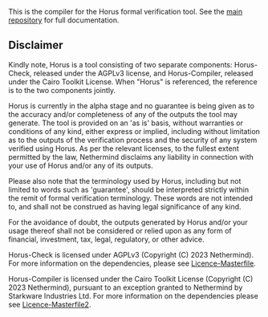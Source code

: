 This is the compiler for the Horus formal verification tool. See the [main
repository](https://github.com/NethermindEth/horus-checker) for full
documentation.

## Disclaimer
Kindly note, Horus is a tool consisting of two separate components: Horus-Check, released under the AGPLv3 license, and Horus-Compiler, released under the Cairo Toolkit License. When "Horus" is referenced, the reference is to the two components jointly.

Horus is currently in the alpha stage and no guarantee is being given as to the accuracy and/or completeness of any of the outputs the tool may generate. The tool is provided on an 'as is' basis, without warranties or conditions of any kind, either express or implied, including without limitation as to the outputs of the verification process and the security of any system verified using Horus. As per the relevant licenses, to the fullest extent permitted by the law, Nethermind disclaims any liability in connection with your use of Horus and/or any of its outputs.

Please also note that the terminology used by Horus, including but not limited to words such as 'guarantee', should be interpreted strictly within the remit of formal verification terminology. These words are not intended to, and shall not be construed as having legal significance of any kind.

For the avoidance of doubt, the outputs generated by Horus and/or your usage thereof shall not be considered or relied upon as any form of financial, investment, tax, legal, regulatory, or other advice.

Horus-Check is licensed under AGPLv3 (Copyright (C) 2023 Nethermind). For more information on the dependencies, please see [Licence-Masterfile](link).

Horus-Compiler is licensed under the Cairo Toolkit License (Copyright (C) 2023 Nethermind), pursuant to an exception granted to Nethermind by Starkware Industries Ltd. For more information on the dependencies please see [Licence-Masterfile2](link).